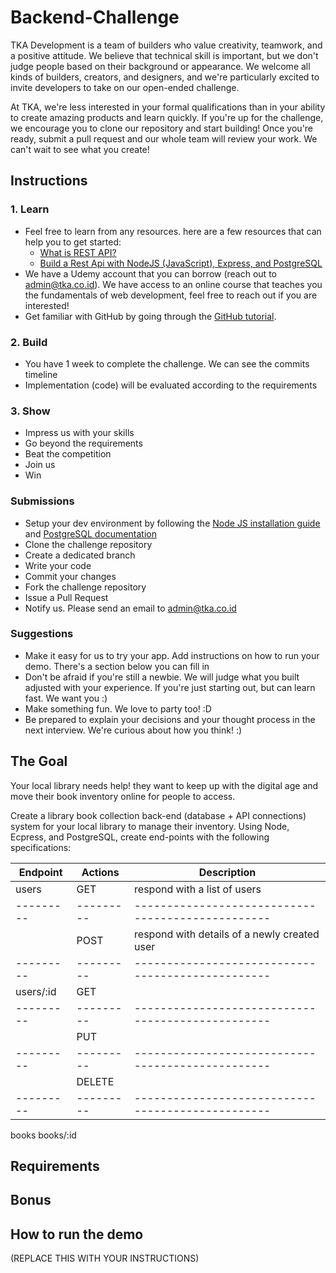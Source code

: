 # Backend-Challenge
TKA Development is a team of builders who value creativity, teamwork, and a positive attitude. We believe that technical skill is important, but we don't judge people based on their background or appearance. We welcome all kinds of builders, creators, and designers, and we're particularly excited to invite developers to take on our open-ended challenge.

At TKA, we're less interested in your formal qualifications than in your ability to create amazing products and learn quickly. If you're up for the challenge, we encourage you to clone our repository and start building! Once you're ready, submit a pull request and our whole team will review your work. We can't wait to see what you create!

## Instructions
### 1. Learn
- Feel free to learn from any resources. here are a few resources that can help you to get started:
    - [What is REST API?](https://youtu.be/-mN3VyJuCjM)
    - [Build a Rest Api with NodeJS (JavaScript), Express, and PostgreSQL](https://youtu.be/DihOP19LQdg)
- We have a Udemy account that you can borrow (reach out to [admin@tka.co.id](mailto:admin@tka.co.id)). We have access to an online course that teaches you the fundamentals of web development, feel free to reach out if you are interested!
- Get familiar with GitHub by going through the [GitHub tutorial](https://guides.github.com/activities/hello-world/).

### 2. Build
- You have 1 week to complete the challenge. We can see the commits timeline
- Implementation (code) will be evaluated according to the requirements

### 3. Show
- Impress us with your skills
- Go beyond the requirements
- Beat the competition
- Join us
- Win

### Submissions
- Setup your dev environment by following the [Node JS installation guide](https://nodejs.org/en/download) and [PostgreSQL documentation](https://www.postgresql.org/docs/current/tutorial-install.html)
- Clone the challenge repository
- Create a dedicated branch
- Write your code
- Commit your changes
- Fork the challenge repository
- Issue a Pull Request
- Notify us. Please send an email to [admin@tka.co.id](mailto:admin@tka.co.id)

### Suggestions
- Make it easy for us to try your app. Add instructions on how to run your demo. There's a section below you can fill in
- Don't be afraid if you're still a newbie. We will judge what you built adjusted with your experience. If you're just starting out, but can learn fast. We want you :)
- Make something fun. We love to party too! :D
- Be prepared to explain your decisions and your thought process in the next interview. We're curious about how you think! :)

## The Goal
Your local library needs help! they want to keep up with the digital age and move their book inventory online for people to access.

Create a library book collection back-end (database + API connections) system for your local library to manage their inventory. Using Node, Ecpress, and PostgreSQL, create end-points with the following specifications:

Endpoint | Actions | Description
---------|---------|-------------------------------------------------
users    | GET     | respond with a list of users
---------|---------|-------------------------------------------------
         | POST    | respond with details of a newly created user
---------|---------|-------------------------------------------------
users/:id| GET
---------|---------|-------------------------------------------------
         | PUT     |
---------|---------|-------------------------------------------------
         | DELETE  |
---------|---------|-------------------------------------------------
books
books/:id
## Requirements

## Bonus
## How to run the demo
(REPLACE THIS WITH YOUR INSTRUCTIONS)
